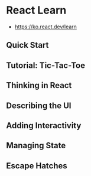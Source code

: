 # React Learn
- https://ko.react.dev/learn

## Quick Start
## Tutorial: Tic-Tac-Toe
## Thinking in React
## Describing the UI
## Adding Interactivity
## Managing State
## Escape Hatches
